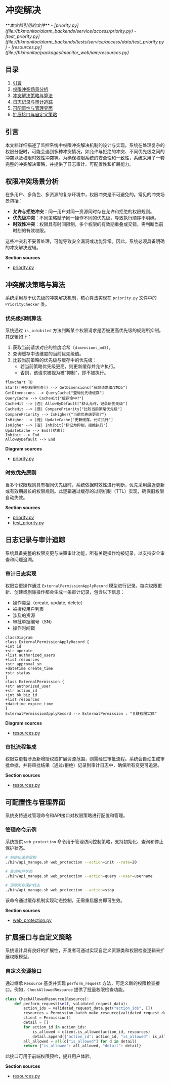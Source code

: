 # 冲突解决

<cite>
**本文档引用的文件**
- [priority.py](file://bkmonitor/alarm_backends/service/access/priority.py)
- [test_priority.py](file://bkmonitor/alarm_backends/tests/service/access/data/test_priority.py)
- [resources.py](file://bkmonitor/packages/monitor_web/iam/resources.py)
</cite>

## 目录
1. [引言](#引言)
2. [权限冲突场景分析](#权限冲突场景分析)
3. [冲突解决策略与算法](#冲突解决策略与算法)
4. [日志记录与审计追踪](#日志记录与审计追踪)
5. [可配置性与管理界面](#可配置性与管理界面)
6. [扩展接口与自定义策略](#扩展接口与自定义策略)

## 引言
本文档详细描述了监控系统中权限冲突解决机制的设计与实现。系统在处理复杂的权限分配时，可能会遇到多种冲突情况，如允许与拒绝的冲突、不同优先级之间的冲突以及权限时效性冲突等。为确保权限系统的安全性和一致性，系统采用了一套完整的冲突解决策略，并提供了日志审计、可配置性和扩展能力。

## 权限冲突场景分析
在多用户、多角色、多资源的复杂环境中，权限冲突是不可避免的。常见的冲突场景包括：

- **允许与拒绝冲突**：同一用户对同一资源同时存在允许和拒绝的权限规则。
- **优先级冲突**：不同策略赋予同一操作不同的优先级，导致执行顺序不明确。
- **时效性冲突**：权限具有时间限制，多个权限的有效期重叠或交错，需判断当前时刻的有效权限。

这些冲突若不妥善处理，可能导致安全漏洞或功能异常。因此，系统必须具备明确的冲突解决逻辑。

**Section sources**
- [priority.py](file://bkmonitor/alarm_backends/service/access/priority.py#L48-L80)

## 冲突解决策略与算法
系统采用基于优先级的冲突解决机制，核心算法实现在 `priority.py` 文件中的 `PriorityChecker` 类。

### 优先级抑制算法
系统通过 `is_inhibited` 方法判断某个权限请求是否被更高优先级的规则所抑制。其逻辑如下：
1. 获取当前请求对应的维度哈希（`dimensions_md5`）。
2. 查询缓存中该维度的当前优先级值。
3. 比较当前策略的优先级与缓存中的优先级：
   - 若当前策略优先级更高，则更新缓存并允许执行。
   - 否则，该请求被视为被“抑制”，即不被执行。

```mermaid
flowchart TD
Start([开始权限检查]) --> GetDimensions["获取请求维度MD5"]
GetDimensions --> QueryCache["查询优先级缓存"]
QueryCache --> CacheHit{"缓存命中?"}
CacheHit --> |否| AllowByDefault["默认允许，记录新优先级"]
CacheHit --> |是| ComparePriority["比较当前策略优先级"]
ComparePriority --> IsHigher{"当前优先级更高?"}
IsHigher --> |是| UpdateCache["更新缓存，允许执行"]
IsHigher --> |否| Inhibit["标记为抑制，拒绝执行"]
UpdateCache --> End([结束])
Inhibit --> End
AllowByDefault --> End
```

**Diagram sources**
- [priority.py](file://bkmonitor/alarm_backends/service/access/priority.py#L48-L80)

### 时效优先原则
当多个权限规则具有相同优先级时，系统依据时效性进行判断，优先采用最近更新或有效期最长的权限规则。此逻辑通过缓存的过期机制（TTL）实现，确保旧权限自动失效。

**Section sources**
- [priority.py](file://bkmonitor/alarm_backends/service/access/priority.py#L48-L80)
- [test_priority.py](file://bkmonitor/alarm_backends/tests/service/access/data/test_priority.py#L30-L102)

## 日志记录与审计追踪
系统具备完整的权限变更与决策审计功能，所有关键操作均被记录，以支持安全审查和问题追溯。

### 审计日志实现
权限变更操作通过 `ExternalPermissionApplyRecord` 模型进行记录。每次权限更新、创建或删除操作都会生成一条审计记录，包含以下信息：
- 操作类型（create, update, delete）
- 被授权用户列表
- 涉及的资源
- 审批单据编号（SN）
- 操作时间戳

```mermaid
classDiagram
class ExternalPermissionApplyRecord {
+int id
+str operate
+list authorized_users
+list resources
+str approval_sn
+datetime create_time
+str status
}
class ExternalPermission {
+str authorized_user
+str action_id
+int bk_biz_id
+list resources
+datetime expire_time
}
ExternalPermissionApplyRecord --> ExternalPermission : "关联权限实体"
```

**Diagram sources**
- [resources.py](file://bkmonitor/packages/monitor_web/iam/resources.py#L355-L382)

### 审批流程集成
权限变更若涉及新增授权或扩展资源范围，则需经过审批流程。系统会自动生成审批单据，并将审批结果（通过/拒绝）记录到审计日志中，确保所有变更可追溯。

**Section sources**
- [resources.py](file://bkmonitor/packages/monitor_web/iam/resources.py#L309-L382)

## 可配置性与管理界面
系统支持通过管理命令和API接口对权限策略进行配置和管理。

### 管理命令示例
系统提供 `web_protection` 命令用于管理访问控制策略，支持初始化、查询和停止保护状态。

```bash
# 初始化速率限制
./bin/api_manage.sh web_protection --action=init --rate=20

# 查询用户状态
./bin/api_manage.sh web_protection --action=query --user=username

# 清除所有保护状态
./bin/api_manage.sh web_protection --action=stop
```

该命令通过缓存机制实现动态控制，无需重启服务即可生效。

**Section sources**
- [web_protection.py](file://bkmonitor/bkmonitor/management/commands/web_protection.py#L30-L59)

## 扩展接口与自定义策略
系统设计具有良好的扩展性，开发者可通过实现自定义资源类和权限检查逻辑来扩展权限模型。

### 自定义资源接口
通过继承 `Resource` 基类并实现 `perform_request` 方法，可定义新的权限检查接口。例如，`CheckAllowedResource` 提供了批量权限检查功能。

```python
class CheckAllowedResource(Resource):
    def perform_request(self, validated_request_data):
        action_ids = validated_request_data.get("action_ids", [])
        resources = Permission.batch_make_resource(validated_request_data.get("resources", []))
        client = Permission()
        detail = []
        for action_id in action_ids:
            is_allowed = client.is_allowed(action_id, resources)
            detail.append({"action_id": action_id, "is_allowed": is_allowed})
        all_allowed = all(d["is_allowed"] for d in detail)
        return {"is_allowed": all_allowed, "detail": detail}
```

此接口可用于前端权限预检，提升用户体验。

**Section sources**
- [resources.py](file://bkmonitor/packages/monitor_web/iam/resources.py#L114-L141)